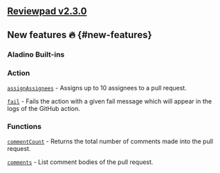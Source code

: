 ## [Reviewpad v2.3.0](/changelog/reviewpad-v230)

## New features :fire: {#new-features}

### Aladino Built-ins

### Action

[`assignAssignees`](/guides/built-ins#assignassignees) - Assigns up to 10 assignees to a pull request.

[`fail`](/guides/built-ins#fail-deprecated) - Fails the action with a given fail message which will appear in the logs of the GitHub action.

### Functions

[`commentCount`](/guides/built-ins#commentcount) - Returns the total number of comments made into the pull request.

[`comments`](/guides/built-ins#comments) - List comment bodies of the pull request.

